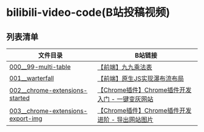 # bilibili-video-code(B站投稿视频)

## 列表清单

文件目录 | B站链接
--- | ---
[000__99-multi-table](./000__99-multi-table) | [【前端】九九乘法表](https://www.bilibili.com/video/BV1tK411H7yS/)
[001__warterfall](./001__warterfall) | [【前端】原生JS实现瀑布流布局](https://www.bilibili.com/video/BV18t4y1X7sx/)
[002__chrome-extensions-started](./002__chrome-extensions-started) | [【Chrome插件】Chrome插件开发入门 - 一键变灰网站](https://www.bilibili.com/video/BV1mC4y1b7Mi/)
[003__chrome-extensions-export-img](./002__chrome-extensions-started) | [【Chrome插件】Chrome插件开发进阶 - 导出网站图片](https://www.bilibili.com/video/BV1HA411Y7KU/)